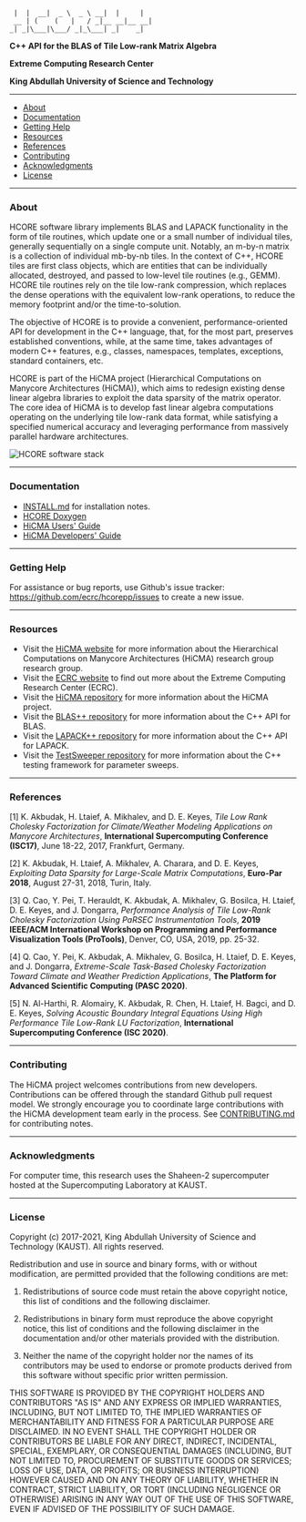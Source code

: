 
     |  |  __|  _ \  _ \ __|  |     |
     __ | (    (   |   / _|__ __|__ __|
    _| _|\___|\___/ _|_\___| _|    _|

**C++ API for the BLAS of Tile Low-rank Matrix Algebra**

**Extreme Computing Research Center**

**King Abdullah University of Science and Technology**

* * *

- [About](#about)
- [Documentation](#documentation)
- [Getting Help](#getting-help)
- [Resources](#resources)
- [References](#references)
- [Contributing](#contributing)
- [Acknowledgments](#acknowledgments)
- [License](#license)

* * *

### About

HCORE software library implements BLAS and LAPACK functionality in the form of
tile routines, which update one or a small number of individual tiles, generally
sequentially on a single compute unit. Notably, an m-by-n matrix is a collection
of individual mb-by-nb tiles. In the context of C++, HCORE tiles are first class
objects, which are entities that can be individually allocated, destroyed, and
passed to low-level tile routines (e.g., GEMM). HCORE tile routines rely on the
tile low-rank compression, which replaces the dense operations with the
equivalent low-rank operations, to reduce the memory footprint and/or the
time-to-solution.

The objective of HCORE is to provide a convenient, performance-oriented API for
development in the C++ language, that, for the most part, preserves established
conventions, while, at the same time, takes advantages of modern C++ features,
e.g., classes, namespaces, templates, exceptions, standard containers, etc.

HCORE is part of the HiCMA project (Hierarchical Computations on Manycore
Architectures (HiCMA)), which aims to redesign existing dense linear algebra
libraries to exploit the data sparsity of the matrix operator. The core idea of
HiCMA is to develop fast linear algebra computations operating on the underlying
tile low-rank data format, while satisfying a specified numerical accuracy and
leveraging performance from massively parallel hardware architectures.

![HCORE software stack](http://ecrc.github.io/hcorepp/artwork/github/software_stack.png)
* * *

### Documentation

* [INSTALL.md](INSTALL.md) for installation notes.
* [HCORE Doxygen](https://ecrc.github.io/hcorepp/)
* [HiCMA Users' Guide]()
* [HiCMA Developers' Guide]()

* * *

### Getting Help

For assistance or bug reports, use Github's issue tracker:
https://github.com/ecrc/hcorepp/issues to create a new issue.

* * *

### Resources

* Visit the [HiCMA website](https://cemse.kaust.edu.sa/hicma)
  for more information about the Hierarchical Computations on Manycore
  Architectures (HiCMA) research group research group.
* Visit the [ECRC website](https://cemse.kaust.edu.sa/ecrc)
  to find out more about the Extreme Computing Research Center (ECRC).
* Visit the [HiCMA repository](https://github.com/ecrc/hicmapp)
  for more information about the HiCMA project.
* Visit the [BLAS++ repository](https://bitbucket.org/icl/blaspp)
  for more information about the C++ API for BLAS.
* Visit the [LAPACK++ repository](https://bitbucket.org/icl/lapackpp)
  for more information about the C++ API for LAPACK.
* Visit the [TestSweeper repository](https://bitbucket.org/icl/testsweeper)
  for more information about the C++ testing framework for parameter sweeps.

* * *

### References

[1] K. Akbudak, H. Ltaief, A. Mikhalev, and D. E. Keyes,
*Tile Low Rank Cholesky Factorization for Climate/Weather Modeling Applications
on Manycore Architectures*, **International Supercomputing Conference (ISC17)**,
June 18-22, 2017, Frankfurt, Germany.

[2] K. Akbudak, H. Ltaief, A. Mikhalev, A. Charara, and D. E. Keyes,
*Exploiting Data Sparsity for Large-Scale Matrix Computations*,
**Euro-Par 2018**, August 27-31, 2018, Turin, Italy.

[3] Q. Cao, Y. Pei, T. Herauldt, K. Akbudak, A. Mikhalev, G. Bosilca, H. Ltaief,
D. E. Keyes, and J. Dongarra, *Performance Analysis of Tile Low-Rank Cholesky
Factorization Using PaRSEC Instrumentation Tools*,
**2019 IEEE/ACM International Workshop on Programming and Performance
Visualization Tools (ProTools)**, Denver, CO, USA, 2019, pp. 25-32.

[4] Q. Cao, Y. Pei, K. Akbudak, A. Mikhalev, G. Bosilca, H. Ltaief, D. E. Keyes,
and J. Dongarra, *Extreme-Scale Task-Based Cholesky Factorization Toward Climate
and Weather Prediction Applications*, **The Platform for Advanced Scientific
Computing (PASC 2020)**.

[5] N. Al-Harthi, R. Alomairy, K. Akbudak, R. Chen, H. Ltaief, H. Bagci,
and D. E. Keyes, *Solving Acoustic Boundary Integral Equations Using High
Performance Tile Low-Rank LU Factorization*, **International Supercomputing
Conference (ISC 2020)**.

* * *

### Contributing

The HiCMA project welcomes contributions from new developers. Contributions can
be offered through the standard Github pull request model. We strongly encourage
you to coordinate large contributions with the HiCMA development team early in
the process. See [CONTRIBUTING.md](CONTRIBUTING.md) for contributing notes.

* * *

### Acknowledgments

For computer time, this research uses the Shaheen-2 supercomputer hosted at the
Supercomputing Laboratory at KAUST.

* * *

### License

Copyright (c) 2017-2021, King Abdullah University of Science and Technology
(KAUST). All rights reserved.

Redistribution and use in source and binary forms, with or without
modification, are permitted provided that the following conditions are met:

1. Redistributions of source code must retain the above copyright notice, this
   list of conditions and the following disclaimer.

2. Redistributions in binary form must reproduce the above copyright notice,
   this list of conditions and the following disclaimer in the documentation
   and/or other materials provided with the distribution.

3. Neither the name of the copyright holder nor the names of its
   contributors may be used to endorse or promote products derived from
   this software without specific prior written permission.

THIS SOFTWARE IS PROVIDED BY THE COPYRIGHT HOLDERS AND CONTRIBUTORS "AS IS"
AND ANY EXPRESS OR IMPLIED WARRANTIES, INCLUDING, BUT NOT LIMITED TO, THE
IMPLIED WARRANTIES OF MERCHANTABILITY AND FITNESS FOR A PARTICULAR PURPOSE ARE
DISCLAIMED. IN NO EVENT SHALL THE COPYRIGHT HOLDER OR CONTRIBUTORS BE LIABLE
FOR ANY DIRECT, INDIRECT, INCIDENTAL, SPECIAL, EXEMPLARY, OR CONSEQUENTIAL
DAMAGES (INCLUDING, BUT NOT LIMITED TO, PROCUREMENT OF SUBSTITUTE GOODS OR
SERVICES; LOSS OF USE, DATA, OR PROFITS; OR BUSINESS INTERRUPTION) HOWEVER
CAUSED AND ON ANY THEORY OF LIABILITY, WHETHER IN CONTRACT, STRICT LIABILITY,
OR TORT (INCLUDING NEGLIGENCE OR OTHERWISE) ARISING IN ANY WAY OUT OF THE USE
OF THIS SOFTWARE, EVEN IF ADVISED OF THE POSSIBILITY OF SUCH DAMAGE.
